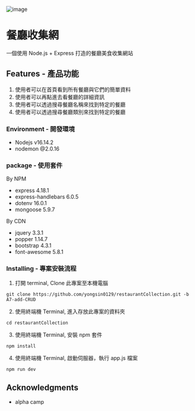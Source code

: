 ![image](https://github.com/yongsin0129/restaurantCollection/blob/main/%E9%A4%90%E5%BB%B3%E9%A6%96%E9%A0%81.png)

# 餐廳收集網

一個使用 Node.js + Express 打造的餐廳美食收集網站

## Features - 產品功能

1. 使用者可以在首頁看到所有餐廳與它們的簡單資料
2. 使用者可以再點進去看餐廳的詳細資訊
3. 使用者可以透過搜尋餐廳名稱來找到特定的餐廳
4. 使用者可以透過搜尋餐廳類別來找到特定的餐廳

### Environment  - 開發環境

- Nodejs v16.14.2
- nodemon @2.0.16

### package  - 使用套件

By NPM
- express 4.18.1
- express-handlebars 6.0.5
- dotenv 16.0.1
- mongoose 5.9.7

By CDN
- jquery 3.3.1
- popper 1.14.7
- bootstrap 4.3.1
- font-awesome 5.8.1

### Installing - 專案安裝流程

1. 打開 terminal, Clone 此專案至本機電腦

```
git clone https://github.com/yongsin0129/restaurantCollection.git -b A7-add-CRUD
```

2. 使用終端機 Terminal, 進入存放此專案的資料夾

```
cd restaurantCollection
```

3. 使用終端機 Terminal, 安裝 npm 套件

```
npm install
```


4. 使用終端機 Terminal, 啟動伺服器，執行 app.js 檔案

```
npm run dev 
```

## Acknowledgments

* alpha camp
